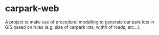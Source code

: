 # carpark-web
A project to make use of procedural modelling to generate car park lots in GIS based on rules (e.g. size of carpark lots, width of roads, etc...).
